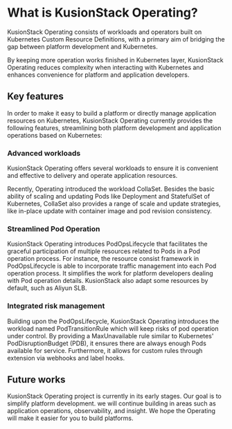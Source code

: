# What is KusionStack Operating?

KusionStack Operating consists of workloads and operators built on Kubernetes Custom Resource Definitions,
with a primary aim of bridging the gap between platform development and Kubernetes.

By keeping more operation works finished in Kubernetes layer,
KusionStack Operating reduces complexity when interacting with Kubernetes
and enhances convenience for platform and application developers.

## Key features

In order to make it easy to build a platform or directly manage application resources on Kubernetes,
KusionStack Operating currently provides the following features,
streamlining both platform development and application operations based on Kubernetes:

### Advanced workloads

KusionStack Operating offers several workloads to ensure it is convenient and effective to delivery and operate application resources.

Recently, Operating introduced the workload CollaSet.
Besides the basic ability of scaling and updating Pods like Deployment and StatefulSet of Kubernetes,
CollaSet also provides a range of scale and update strategies,
like in-place update with container image and pod revision consistency.

### Streamlined Pod Operation

KusionStack Operating introduces PodOpsLifecycle that facilitates the graceful participation
of multiple resources related to Pods in a Pod operation process.
For instance, the resource consist framework in PodOpsLifecycle is able to incorporate traffic management
into each Pod operation process.
It simplifies the work for platform developers dealing with Pod operation details. KusionStack also adapt some resources
by default, such as Aliyun SLB.

### Integrated risk management

Building upon the PodOpsLifecycle, KusionStack Operating introduces the workload named PodTransitionRule
which will keep risks of pod operation under control.
By providing a MaxUnavailable rule similar to Kubernetes' PodDisruptionBudget (PDB),
it ensures there are always enough Pods available for service.
Furthermore, it allows for custom rules through extension via webhooks and label hooks.

## Future works

KusionStack Operating project is currently in its early stages.
Our goal is to simplify platform development. we will continue building in areas such as application operations,
observability, and insight. We hope the Operating will make it easier for you to build platforms.